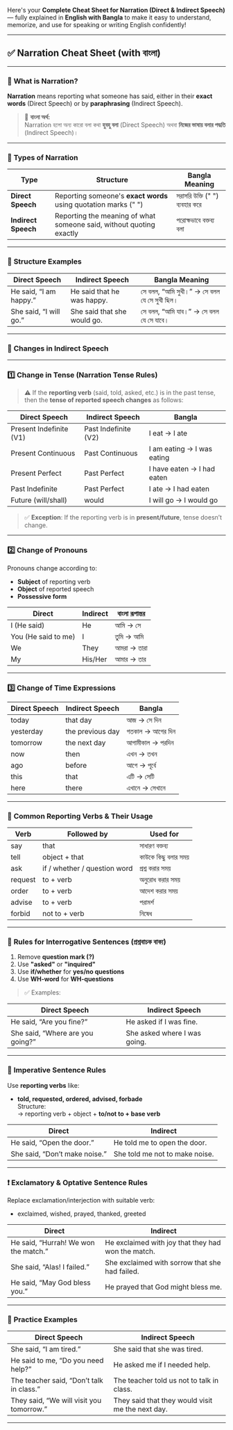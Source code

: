Here's your **Complete Cheat Sheet for Narration (Direct & Indirect Speech)** — fully explained in **English with Bangla** to make it easy to understand, memorize, and use for speaking or writing English confidently!

---

## ✅ **Narration Cheat Sheet (with বাংলা)**

---

### 🔹 **What is Narration?**
**Narration** means reporting what someone has said, either in their **exact words** (Direct Speech) or by **paraphrasing** (Indirect Speech).

> 📌 **বাংলা অর্থ:**  
> Narration হলো অন্য কারো বলা কথা **হুবহু বলা** (Direct Speech) অথবা **নিজের ভাষায় বলার পদ্ধতি** (Indirect Speech)।

---

### 🔸 **Types of Narration**

| **Type**         | **Structure**                                 | **Bangla Meaning**                      |
|------------------|-----------------------------------------------|-----------------------------------------|
| **Direct Speech** | Reporting someone's **exact words** using quotation marks (" ") | সরাসরি উক্তি (" ") ব্যবহার করে |
| **Indirect Speech** | Reporting the meaning of what someone said, without quoting exactly | পরোক্ষভাবে বক্তব্য বলা               |

---

### 🧱 **Structure Examples**

| **Direct Speech**                          | **Indirect Speech**                         | **Bangla Meaning**                      |
|--------------------------------------------|---------------------------------------------|-----------------------------------------|
| He said, “I am happy.”                      | He said that he was happy.                  | সে বলল, “আমি সুখী।” → সে বলল যে সে সুখী ছিল। |
| She said, “I will go.”                      | She said that she would go.                 | সে বলল, “আমি যাব।” → সে বলল যে সে যাবে।     |

---

### 🔁 **Changes in Indirect Speech**

---

### 1️⃣ **Change in Tense (Narration Tense Rules)**

> ⚠️ If the **reporting verb** (said, told, asked, etc.) is in the past tense, then the **tense of reported speech changes** as follows:

| **Direct Speech**         | **Indirect Speech**        | **Bangla**                              |
|---------------------------|-----------------------------|------------------------------------------|
| Present Indefinite (V1)   | Past Indefinite (V2)        | I eat → I ate                            |
| Present Continuous        | Past Continuous             | I am eating → I was eating               |
| Present Perfect           | Past Perfect                | I have eaten → I had eaten               |
| Past Indefinite           | Past Perfect                | I ate → I had eaten                      |
| Future (will/shall)       | would                       | I will go → I would go                   |

> ✅ **Exception**: If the reporting verb is in **present/future**, tense doesn’t change.

---

### 2️⃣ **Change of Pronouns**

Pronouns change according to:
- **Subject** of reporting verb
- **Object** of reported speech
- **Possessive form**

| **Direct**        | **Indirect**        | **বাংলা রূপান্তর**                  |
|-------------------|---------------------|--------------------------------------|
| I (He said)       | He                  | আমি → সে                             |
| You (He said to me) | I                | তুমি → আমি                           |
| We                | They                | আমরা → তারা                          |
| My                | His/Her             | আমার → তার                           |

---

### 3️⃣ **Change of Time Expressions**

| **Direct Speech**   | **Indirect Speech**   | **Bangla**                          |
|---------------------|------------------------|-------------------------------------|
| today               | that day               | আজ → সে দিন                        |
| yesterday           | the previous day       | গতকাল → আগের দিন                   |
| tomorrow            | the next day           | আগামীকাল → পরদিন                    |
| now                 | then                   | এখন → তখন                          |
| ago                 | before                 | আগে → পূর্বে                        |
| this                | that                   | এটি → সেটি                          |
| here                | there                  | এখানে → সেখানে                     |

---

### 🔄 **Common Reporting Verbs & Their Usage**

| **Verb**     | **Followed by**              | **Used for**              |
|--------------|-------------------------------|----------------------------|
| say          | that                          | সাধারণ বক্তব্য              |
| tell         | object + that                 | কাউকে কিছু বলার সময়        |
| ask          | if / whether / question word  | প্রশ্ন করার সময়            |
| request      | to + verb                     | অনুরোধ করার সময়            |
| order        | to + verb                     | আদেশ করার সময়              |
| advise       | to + verb                     | পরামর্শ                     |
| forbid       | not to + verb                 | নিষেধ                      |

---

### 🧠 **Rules for Interrogative Sentences (প্রশ্নবাচক বাক্য)**

1. Remove **question mark (?)**
2. Use **"asked"** or **"inquired"**
3. Use **if/whether** for **yes/no questions**
4. Use **WH-word** for **WH-questions**

> ✅ Examples:

| **Direct Speech**                         | **Indirect Speech**                         |
|-------------------------------------------|---------------------------------------------|
| He said, “Are you fine?”                  | He asked if I was fine.                     |
| She said, “Where are you going?”          | She asked where I was going.                |

---

### 🔧 **Imperative Sentence Rules**

Use **reporting verbs** like:
- **told, requested, ordered, advised, forbade**  
Structure:  
→ reporting verb + object + **to/not to + base verb**

| **Direct**                        | **Indirect**                            |
|----------------------------------|------------------------------------------|
| He said, “Open the door.”        | He told me to open the door.             |
| She said, “Don’t make noise.”    | She told me not to make noise.           |

---

### ❗ **Exclamatory & Optative Sentence Rules**

Replace exclamation/interjection with suitable verb:
- exclaimed, wished, prayed, thanked, greeted

| **Direct**                                | **Indirect**                                       |
|--------------------------------------------|----------------------------------------------------|
| He said, “Hurrah! We won the match.”       | He exclaimed with joy that they had won the match. |
| She said, “Alas! I failed.”                | She exclaimed with sorrow that she had failed.     |
| He said, “May God bless you.”              | He prayed that God might bless me.                |

---

### 📝 **Practice Examples**

| **Direct Speech**                          | **Indirect Speech**                            |
|--------------------------------------------|-------------------------------------------------|
| She said, “I am tired.”                     | She said that she was tired.                    |
| He said to me, “Do you need help?”          | He asked me if I needed help.                   |
| The teacher said, “Don’t talk in class.”    | The teacher told us not to talk in class.       |
| They said, “We will visit you tomorrow.”    | They said that they would visit me the next day. |

---

